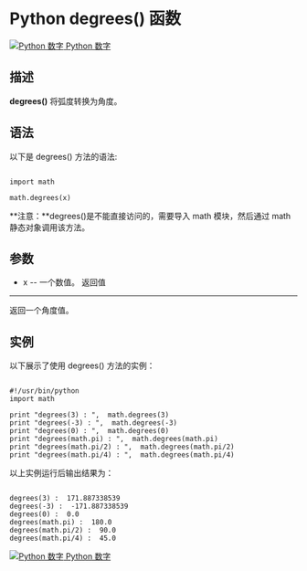 Python  degrees() 函数
====================

 [![Python 数字](../images/up.gif)
 Python 数字](python-numbers.html)


  描述
--

  **degrees()** 将弧度转换为角度。

 语法
--

 以下是 degrees() 方法的语法:

 
```

import math

math.degrees(x)

```

 **注意：**degrees()是不能直接访问的，需要导入 math 模块，然后通过 math 静态对象调用该方法。

  参数
--

  *  x -- 一个数值。 
   返回值
---

  返回一个角度值。 

  实例
--

  以下展示了使用 degrees() 方法的实例： 

 
```

#!/usr/bin/python
import math

print "degrees(3) : ",  math.degrees(3)
print "degrees(-3) : ",  math.degrees(-3)
print "degrees(0) : ",  math.degrees(0)
print "degrees(math.pi) : ",  math.degrees(math.pi)
print "degrees(math.pi/2) : ",  math.degrees(math.pi/2)
print "degrees(math.pi/4) : ",  math.degrees(math.pi/4)

```

  以上实例运行后输出结果为： 

 
```

degrees(3) :  171.887338539
degrees(-3) :  -171.887338539
degrees(0) :  0.0
degrees(math.pi) :  180.0
degrees(math.pi/2) :  90.0
degrees(math.pi/4) :  45.0

```

 [![Python 数字](../images/up.gif)
 Python 数字](python-numbers.html)